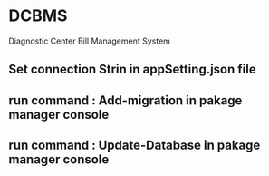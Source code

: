 # DCBMS
Diagnostic Center Bill Management System

## Set connection Strin in appSetting.json file
## run command : Add-migration in pakage manager console
## run command : Update-Database in pakage manager console
